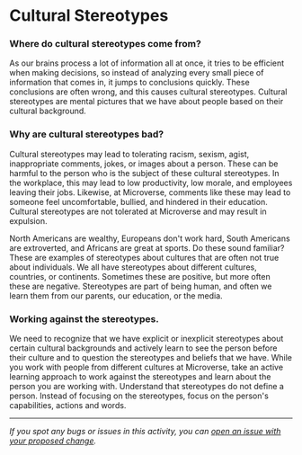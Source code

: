 # Cultural Stereotypes

### Where do cultural stereotypes come from?

As our brains process a lot of information all at once, it tries to be efficient when making decisions, so instead of analyzing every small piece of information that comes in, it jumps to conclusions quickly. These conclusions are often wrong, and this causes cultural stereotypes. Cultural stereotypes are mental pictures that we have about people based on their cultural background.

### Why are cultural stereotypes bad?

Cultural stereotypes may lead to tolerating racism, sexism, agist, inappropriate comments, jokes, or images about a person. These can be harmful to the person who is the subject of these cultural stereotypes. In the workplace, this may lead to low productivity, low morale, and employees leaving their jobs. Likewise, at Microverse, comments like these may lead to someone feel uncomfortable, bullied, and hindered in their education. Cultural stereotypes are not tolerated at Microverse and may result in expulsion.

North Americans are wealthy, Europeans don't work hard, South Americans are extroverted, and Africans are great at sports. Do these sound familiar? These are examples of stereotypes about cultures that are often not true about individuals. We all have stereotypes about different cultures, countries, or continents. Sometimes these are positive, but more often these are negative. Stereotypes are part of being human, and often we learn them from our parents, our education, or the media.

### Working against the stereotypes.

We need to recognize that we have explicit or inexplicit stereotypes about certain cultural backgrounds and actively learn to see the person before their culture and to question the stereotypes and beliefs that we have. While you work with people from different cultures at Microverse, take an active learning approach to work against the stereotypes and learn about the person you are working with. Understand that stereotypes do not define a person. Instead of focusing on the stereotypes, focus on the person's capabilities, actions and words.

------

_If you spot any bugs or issues in this activity, you can [open an issue with your proposed change](https://github.com/microverseinc/curriculum-transversal-skills/blob/main/git-github/articles/open_issue.md)._
